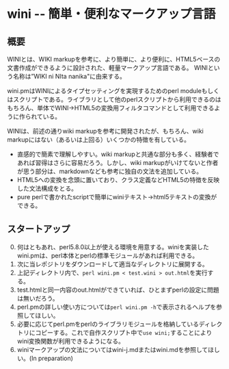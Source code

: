 # wini -- 簡単・便利なマークアップ言語

## 概要
WINIとは、WIKI markupを参考に、より簡単に、より便利に、HTML5ベースの文書作成ができるように設計された、軽量マークアップ言語である。
WINIという名称は”WIKI ni NIta nanika"に由来する。

wini.pmはWINIによるタイプセッティングを実現するためのperl moduleもしくはスクリプトである。ライブラリとして他のperlスクリプトから利用できるのはもちろん、単体でWINI→HTML5の変換用フィルタコマンドとして利用できるように作られている。

WINIは、前述の通りwiki markupを参考に開発されたが、もちろん、wiki markupにはない（あるいは上回る）いくつかの特徴を有している。

* 直感的で簡素で理解しやすい。wiki markupと共通な部分も多く、経験者であれば習得はさらに容易だろう。しかし、wiki markupがいけてないと作者が思う部分は、markdownなども参考に独自の文法を追加している。
* HTML5への変換を念頭に置いており、クラス定義などHTML5の特徴を反映した文法構成をとる。
* pure perlで書かれたscriptで簡単にwiniテキスト→html5テキストの変換ができる。

## スタートアップ

0. 何はともあれ、perl5.8.0以上が使える環境を用意する。winiを実装したwini.pmは、perl本体とperlの標準モジュールがあれば利用できる。
0. 次に当レポジトリをダウンロードして適当なディレクトリに展開する。
0. 上記ディレクトリ内で、`perl wini.pm < test.wini > out.html`を実行する。
0. test.htmlと同一内容のout.htmlができていれば、ひとまずperlの設定に問題は無いだろう。
0. perl.pmの詳しい使い方については`perl wini.pm -h`で表示されるヘルプを参照してほしい。
0. 必要に応じてperl.pmをperlのライブラリモジュールを格納しているディレクトリにコピーする。これで自作スクリプト中で`use wini;`することによりwini変換関数が利用できるようになる。
0. winiマークアップの文法についてはwini-j.mdまたはwini.mdを参照してほしい。(In preparation)

